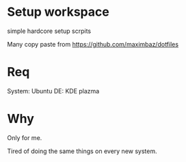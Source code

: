 # Setup workspace

simple hardcore setup scrpits

Many copy paste from https://github.com/maximbaz/dotfiles


# Req

System: Ubuntu
DE: KDE plazma

# Why

Only for me.

Tired of doing the same things on every new system.